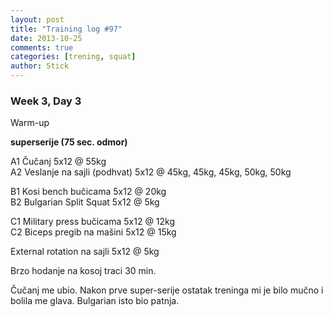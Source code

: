 ```yaml
---
layout: post
title: "Training log #97"
date: 2013-10-25
comments: true
categories: [trening, squat]
author: Stick
---
```


### Week 3, Day 3  

Warm-up  

**superserije (75 sec. odmor)**  

A1 Čučanj 5x12 @ 55kg   
A2 Veslanje na sajli (podhvat) 5x12 @ 45kg, 45kg, 45kg, 50kg, 50kg  

B1 Kosi bench bučicama 5x12	@ 20kg   
B2 Bulgarian Split Squat 5x12 @ 5kg   

C1 Military press bučicama 5x12	@ 12kg   
C2 Biceps pregib na mašini 5x12	@ 15kg   

External rotation na sajli	5x12 @ 5kg   

Brzo hodanje na kosoj traci	30 min.   

Čučanj me ubio. Nakon prve super-serije ostatak treninga mi je bilo mučno i bolila me glava. Bulgarian isto bio patnja.
